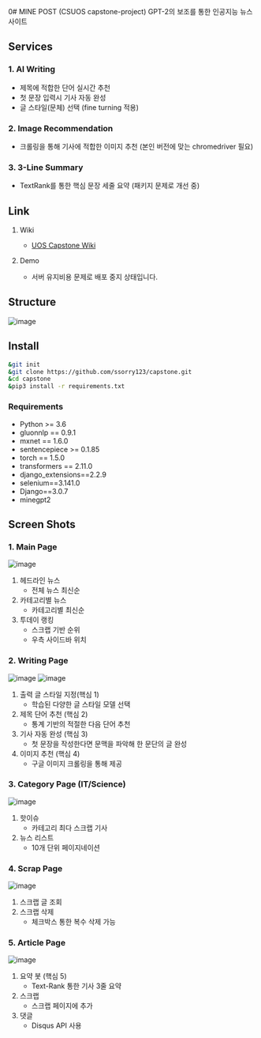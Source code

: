 0# MINE POST (CSUOS capstone-project)
GPT-2의 보조를 통한 인공지능 뉴스 사이트

## Services
### 1. AI Writing
  - 제목에 적합한 단어 실시간 추천
  - 첫 문장 입력시 기사 자동 완성
  - 글 스타일(문체) 선택 (fine turning 적용)

### 2. Image Recommendation
  - 크롤링을 통해 기사에 적합한 이미지 추천 (본인 버전에 맞는 chromedriver 필요)

### 3. 3-Line Summary
  - TextRank를 통한 핵심 문장 세줄 요약 (패키지 문제로 개선 중)

## Link
1. Wiki
    - [UOS Capstone Wiki](https://capstone.uos.ac.kr/cdc/index.php/%EB%AF%B8%EB%84%A4%EB%A5%B4%EB%B0%94)

2. Demo
    - 서버 유지비용 문제로 배포 중지 상태입니다.

## Structure
![image](https://user-images.githubusercontent.com/43740455/122677094-b6ef0600-d21b-11eb-80a6-c58afaf40aa1.png)

## Install
```sh
&git init
&git clone https://github.com/ssorry123/capstone.git
&cd capstone
&pip3 install -r requirements.txt
```

### Requirements
* Python >= 3.6
* gluonnlp == 0.9.1
* mxnet == 1.6.0
* sentencepiece >= 0.1.85
* torch == 1.5.0
* transformers == 2.11.0
* django_extensions==2.2.9
* selenium==3.141.0
* Django==3.0.7
* minegpt2

## Screen Shots

### 1. Main Page

![image](https://user-images.githubusercontent.com/43740455/122677186-32e94e00-d21c-11eb-8417-cfadd150a226.png)

1. 헤드라인 뉴스
    - 전체 뉴스 최신순
2. 카테고리별 뉴스
    - 카테고리별 최신순
3. 투데이 랭킹
    - 스크랩 기반 순위
    - 우측 사이드바 위치


### 2. Writing Page

![image](https://user-images.githubusercontent.com/43740455/122677267-9c695c80-d21c-11eb-9277-fefe227d35e4.png)
![image](https://user-images.githubusercontent.com/43740455/122677273-a1c6a700-d21c-11eb-97a2-eb56411e2e37.png)

1. 출력 글 스타일 지정(핵심 1)
    - 학습된 다양한 글 스타일 모델 선택
2. 제목 단어 추천 (핵심 2)
    - 통계 기반의 적절한 다음 단어 추천
3. 기사 자동 완성 (핵심 3)
    - 첫 문장을 작성한다면 문맥을 파악해 한 문단의 글 완성
4. 이미지 추천 (핵심 4)
    - 구글 이미지 크롤링을 통해 제공


### 3. Category Page (IT/Science)

![image](https://user-images.githubusercontent.com/43740455/122677356-f9fda900-d21c-11eb-98da-1bf0fc819881.png)

1. 핫이슈
    - 카테고리 최다 스크랩 기사
2. 뉴스 리스트
    - 10개 단위 페이지네이션


### 4. Scrap Page

![image](https://user-images.githubusercontent.com/43740455/122677401-11d52d00-d21d-11eb-9abe-cb9eb2b6f83d.png)

1. 스크랩 글 조회
2. 스크랩 삭제
    - 체크박스 통한 복수 삭제 가능


### 5. Article Page

![image](https://user-images.githubusercontent.com/43740455/122677443-33ceaf80-d21d-11eb-89fc-806a1b4de2b5.png)

1. 요약 봇 (핵심 5)
    - Text-Rank 통한 기사 3줄 요약
2. 스크랩
    - 스크랩 페이지에 추가
3. 댓글
    - Disqus API 사용

